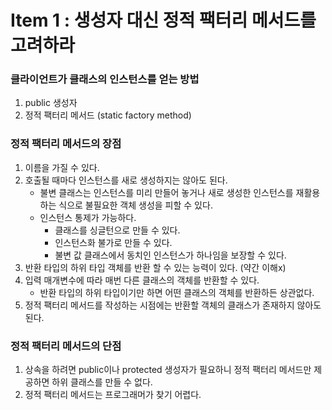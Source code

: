 # Item 1 : 생성자 대신 정적 팩터리 메서드를 고려하라

### 클라이언트가 클래스의 인스턴스를 얻는 방법

1. public 생성자
2. 정적 팩터리 메서드 (static factory method)

### 정적 팩터리 메서드의 장점

1. 이름을 가질 수 있다.
2. 호출될 때마다 인스턴스를 새로 생성하지는 않아도 된다.
   - 불변 클래스는 인스턴스를 미리 만들어 놓거나 새로 생성한 인스턴스를 재활용하는 식으로 불필요한 객체 생성을 피할 수 있다.
   - 인스턴스 통제가 가능하다.
     - 클래스를 싱글턴으로 만들 수 있다.
     - 인스턴스화 불가로 만들 수 있다.
     - 불변 값 클래스에서 동치인 인스턴스가 하나임을 보장할 수 있다.
3. 반환 타입의 하위 타입 객체를 반환 할 수 있는 능력이 있다. (약간 이해x)
4. 입력 매개변수에 따라 매번 다른 클래스의 객체를 반환할 수 있다.
   - 반환 타입의 하위 타입이기만 하면 어떤 클래스의 객체를 반환하든 상관없다.
5. 정적 팩터리 메서드를 작성하는 시점에는 반환할 객체의 클래스가 존재하지 않아도 된다.

### 정적 팩터리 메서드의 단점

1. 상속을 하려면 public이나 protected 생성자가 필요하니 정적 팩터리 메서드만 제공하면 하위 클래스를 만들 수 없다.
2. 정적 팩터리 메서드는 프로그래머가 찾기 어렵다.
